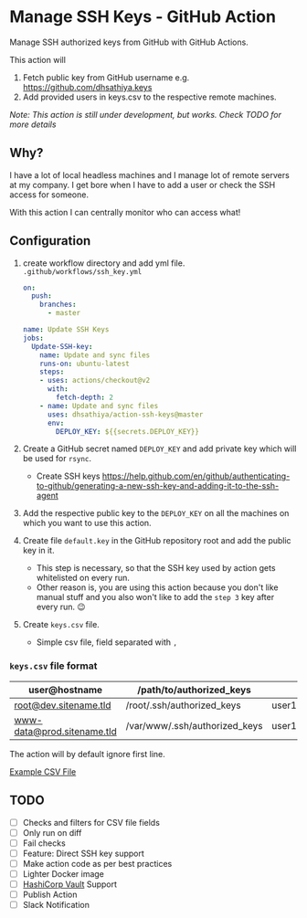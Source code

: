# Manage SSH Keys - GitHub Action
Manage SSH authorized keys from GitHub with GitHub Actions.

This action will
1. Fetch public key from GitHub username e.g. https://github.com/dhsathiya.keys
2. Add provided users in keys.csv to the respective remote machines.

_Note: This action is still under development, but works. Check TODO for more details_

## Why?
I have a lot of local headless machines and I manage lot of remote servers at my company. I get bore when I have to add a user or check the SSH access for someone.

With this action I can centrally monitor who can access what!

## Configuration
1. create workflow directory and add yml file. `.github/workflows/ssh_key.yml`
    ```yml
    on:
      push:
        branches:
          - master
    
    name: Update SSH Keys
    jobs:
      Update-SSH-key:
        name: Update and sync files
        runs-on: ubuntu-latest
        steps:
        - uses: actions/checkout@v2
          with:
            fetch-depth: 2
        - name: Update and sync files
          uses: dhsathiya/action-ssh-keys@master
          env:
            DEPLOY_KEY: ${{secrets.DEPLOY_KEY}}
    ```
2. Create a GitHub secret named `DEPLOY_KEY` and add private key which will be used for `rsync`.
    - Create SSH keys https://help.github.com/en/github/authenticating-to-github/generating-a-new-ssh-key-and-adding-it-to-the-ssh-agent

3. Add the respective public key to the `DEPLOY_KEY` on all the machines on which you want to use this action.
4. Create file `default.key` in the GitHub repository root and add the public key in it.
    - This step is necessary, so that the SSH key used by action gets whitelisted on every run.
    - Other reason is, you are using this action because you don't like manual stuff and you also won't like to add the `step 3` key after every run. :wink:

5. Create `keys.csv` file.
    - Simple csv file, field separated with `,`

### `keys.csv` file format
|user@hostname             |/path/to/authorized_keys     |      |      |      |      |
|--------------------------|-----------------------------|------|------|------|------|
|root@dev.sitename.tld     |/root/.ssh/authorized_keys   |user1 |user2 |      |      |
|www-data@prod.sitename.tld|/var/www/.ssh/authorized_keys|user1 |user2 |user3 |user4 |

The action will by default ignore first line.

[Example CSV File](./keys.csv)

## TODO
- [ ] Checks and filters for CSV file fields
- [ ] Only run on diff
- [ ] Fail checks
- [ ] Feature: Direct SSH key support
- [ ] Make action code as per best practices
- [ ] Lighter Docker image
- [ ] [HashiCorp Vault](https://www.vaultproject.io/) Support
- [ ] Publish Action
- [ ] Slack Notification